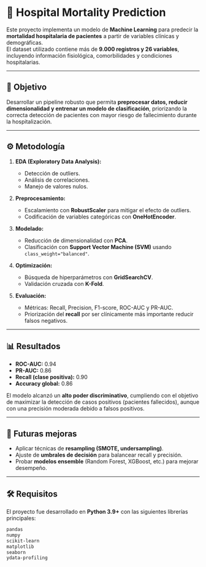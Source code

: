 # 🏥 Hospital Mortality Prediction

Este proyecto implementa un modelo de **Machine Learning** para predecir la **mortalidad hospitalaria de pacientes** a partir de variables clínicas y demográficas.  
El dataset utilizado contiene más de **9.000 registros y 26 variables**, incluyendo información fisiológica, comorbilidades y condiciones hospitalarias.

---

## 📌 Objetivo
Desarrollar un pipeline robusto que permita **preprocesar datos, reducir dimensionalidad y entrenar un modelo de clasificación**, priorizando la correcta detección de pacientes con mayor riesgo de fallecimiento durante la hospitalización.

---

## ⚙️ Metodología

1. **EDA (Exploratory Data Analysis):**
   - Detección de outliers.
   - Análisis de correlaciones.
   - Manejo de valores nulos.

2. **Preprocesamiento:**
   - Escalamiento con **RobustScaler** para mitigar el efecto de outliers.
   - Codificación de variables categóricas con **OneHotEncoder**.

3. **Modelado:**
   - Reducción de dimensionalidad con **PCA**.
   - Clasificación con **Support Vector Machine (SVM)** usando `class_weight="balanced"`.

4. **Optimización:**
   - Búsqueda de hiperparámetros con **GridSearchCV**.
   - Validación cruzada con **K-Fold**.

5. **Evaluación:**
   - Métricas: Recall, Precision, F1-score, ROC-AUC y PR-AUC.
   - Priorización del **recall** por ser clínicamente más importante reducir falsos negativos.

---

## 📊 Resultados

- **ROC-AUC:** 0.94  
- **PR-AUC:** 0.86  
- **Recall (clase positiva):** 0.90  
- **Accuracy global:** 0.86  

El modelo alcanzó un **alto poder discriminativo**, cumpliendo con el objetivo de maximizar la detección de casos positivos (pacientes fallecidos), aunque con una precisión moderada debido a falsos positivos.

---

## 🚀 Futuras mejoras

- Aplicar técnicas de **resampling (SMOTE, undersampling)**.  
- Ajuste de **umbrales de decisión** para balancear recall y precisión.  
- Probar **modelos ensemble** (Random Forest, XGBoost, etc.) para mejorar desempeño.  

---

## 🛠️ Requisitos

El proyecto fue desarrollado en **Python 3.9+** con las siguientes librerías principales:

```bash
pandas
numpy
scikit-learn
matplotlib
seaborn
ydata-profiling  
